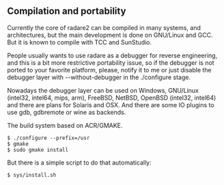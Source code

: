 ## Compilation and portability

Currently the core of radare2 can be compiled in many systems, and architectures, but the main development is done on GNU/Linux and GCC. But it is known to compile with TCC and SunStudio.

People usually wants to use radare as a debugger for reverse engineering, and this is a bit more restrictive portability issue, so if the debugger is not ported to your favorite platform, please, notify it to me or just disable the debugger layer with --without-debugger in the ./configure stage.

Nowadays the debugger layer can be used on Windows, GNU/Linux (intel32, intel64, mips, arm), FreeBSD, NetBSD, OpenBSD (intel32, intel64) and there are plans for Solaris and OSX. And there are some IO plugins to use gdb, gdbremote or wine as backends.

The build system based on ACR/GMAKE.

    $ ./configure --prefix=/usr
    $ gmake
    $ sudo gmake install
    
But there is a simple script to do that automatically:

    $ sys/install.sh
